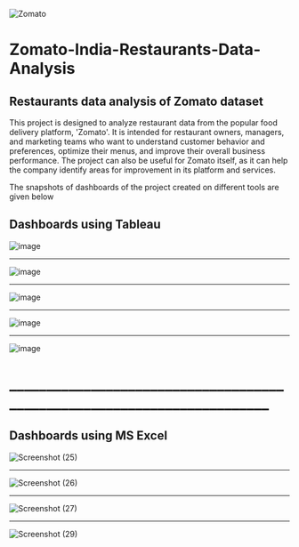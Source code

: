 ![Zomato](https://user-images.githubusercontent.com/82322259/231139187-5860a188-81a3-4dd3-99cf-258dc70aad75.jpg)


# Zomato-India-Restaurants-Data-Analysis
## Restaurants data analysis of Zomato dataset

This project is designed to analyze restaurant data from the popular food delivery platform, 'Zomato'.
It is intended for restaurant owners, managers, and marketing teams who want to understand customer behavior and preferences, optimize their menus, and improve their overall business performance. The project can also be useful for Zomato itself, as it can help the company identify areas for improvement in its platform and services.

The snapshots of dashboards of the project created on different tools are given below

## Dashboards using Tableau

![image](https://user-images.githubusercontent.com/82322259/231140533-276c5d13-c5cc-45a4-879e-336ed4ed7e3e.png)

_________________________________________________________________________________________________________________

![image](https://user-images.githubusercontent.com/82322259/231140994-0aa0abd1-096f-46cd-9f1a-9b7cd3b4e59e.png)

_________________________________________________________________________________________________________________

![image](https://user-images.githubusercontent.com/82322259/231141053-d2428a40-61e2-42f6-8a6e-80e84edda46d.png)

_________________________________________________________________________________________________________________

![image](https://user-images.githubusercontent.com/82322259/231141311-0deacbcc-6c90-4b7b-bb73-25faae52b9d0.png)

_________________________________________________________________________________________________________________

![image](https://user-images.githubusercontent.com/82322259/231141545-4d371bfa-51b6-4119-955c-f105c7837006.png)



# ________________________________________________________________________


## Dashboards using MS Excel

![Screenshot (25)](https://user-images.githubusercontent.com/82322259/231145891-8030667c-7e02-4374-9164-aa7c9e795a20.png)

_________________________________________________________________________________________________________________

![Screenshot (26)](https://user-images.githubusercontent.com/82322259/231146078-7f4bb7f8-8002-42b2-9454-9e13d0599fd9.png)

_________________________________________________________________________________________________________________

![Screenshot (27)](https://user-images.githubusercontent.com/82322259/231146293-6db98a95-bce2-4b97-832e-d526f9ba31f1.png)

_________________________________________________________________________________________________________________

![Screenshot (29)](https://user-images.githubusercontent.com/82322259/231146457-150edfaf-624e-4ffb-93a9-d9c578f47bd8.png)


